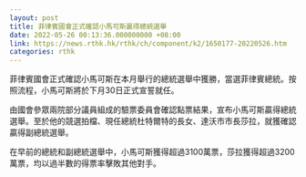 ```yaml
---
layout: post
title: 菲律賓國會正式確認小馬可斯贏得總統選舉
date: 2022-05-26 00:13:36.000000000 +08:00
link: https://news.rthk.hk/rthk/ch/component/k2/1650177-20220526.htm
categories: rthk
---
```


菲律賓國會正式確認小馬可斯在本月舉行的總統選舉中獲勝，當選菲律賓總統。按照流程，小馬可斯將於下月30日正式宣誓就任。

由國會參眾兩院部分議員組成的驗票委員會確認點票結果，宣布小馬可斯贏得總統選舉。至於他的競選拍檔、現任總統杜特爾特的長女、達沃市市長莎拉，就獲確認贏得副總統選舉。

在早前的總統和副總統選舉中，小馬可斯獲得超過3100萬票，莎拉獲得超過3200萬票，均以過半數的得票率擊敗其他對手。
